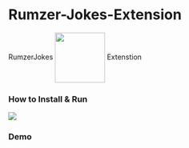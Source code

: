 # Rumzer-Jokes-Extension
RumzerJokes
<img align="center" src="https://i.ibb.co/BCVG733/logo.png" width="100" height="100">
Extenstion


<h3>How to Install & Run</h3>
<img align="center" src="https://i.ibb.co/ZBMf0VN/2022-12-16-03-11-05.gif">

<h3>Demo</h3>
<img align="center" src="https://i.ibb.co/WKMR1xn/2022-12-16-03-22-06.gif" alt="jj.gif>


